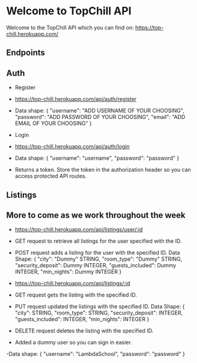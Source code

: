 # Welcome to TopChill API

Welcome to the TopChill API which you can find on: https://top-chill.herokuapp.com/

## Endpoints

## Auth 

- Register 
- https://top-chill.herokuapp.com/api/auth/register
- Data shape: 
    {
        "username": "ADD USERNAME OF YOUR CHOOSING",
        "password": "ADD PASSWORD OF YOUR CHOOSING",
        "email": "ADD EMAIL OF YOUR CHOOSING"
    }

- Login
- https://top-chill.herokuapp.com/api/auth/login
- Data shape: 
    {
        "username": "username",
        "password": "password"
    }
- Returns a token. Store the token in the authorization header so you can access protected API routes.

## Listings 

## More to come as we work throughout the week

- https://top-chill.herokuapp.com/api/listings/user/:id
- GET request to retrieve all listings for the user specified with the ID.
- POST request adds a listing for the user with the specified ID.
Data Shape: {
        "city": "Dummy" STRING,
        "room_type": "Dummy" STRING,
        "security_deposit": Dummy INTEGER,
        "guests_included": Dummy INTEGER,
        "min_nights": Dummy INTEGER
}


- https://top-chill.herokuapp.com/api/listings/:id
- GET request gets the listing with the specified ID.
- PUT request updated the listings with the specified ID.
Data Shape: {
        "city": STRING,
        "room_type": STRING,
        "security_deposit": INTEGER,
        "guests_included": INTEGER,
        "min_nights": INTEGER
}
- DELETE request deletes the listing with the specified ID.



- Added a dummy user so you can sign in easier. 

-Data shape:
{
    "username": "LambdaSchool",
    "password": "password"
}
